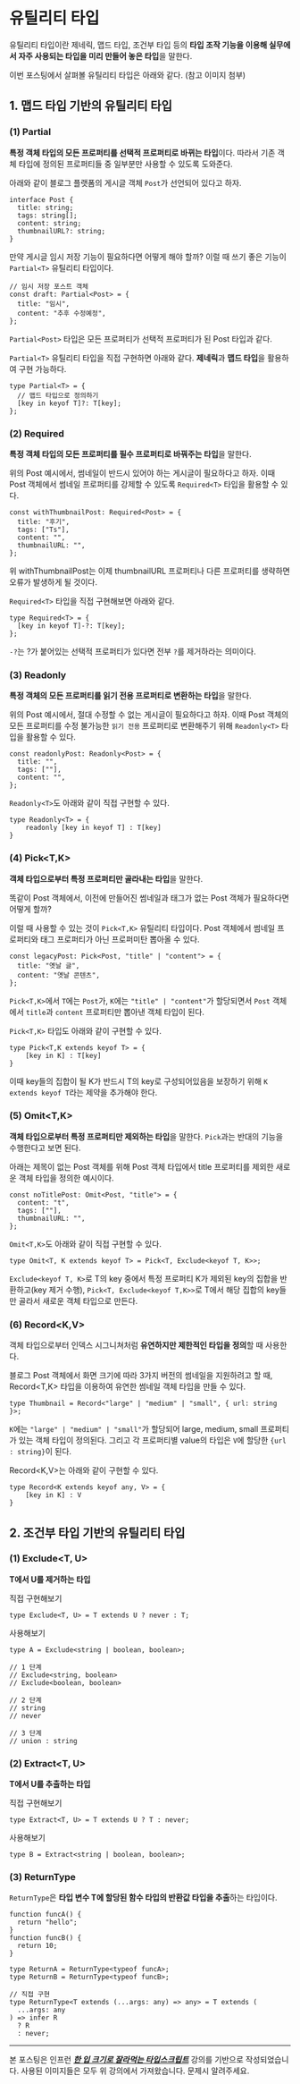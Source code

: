 # 유틸리티 타입

유틸리티 타입이란 제네릭, 맵드 타입, 조건부 타입 등의 **타입 조작 기능을 이용해 실무에서 자주 사용되는 타입을 미리 만들어 놓은 타입**을 말한다.

이번 포스팅에서 살펴볼 유틸리티 타입은 아래와 같다.
(참고 이미지 첨부)

## 1. 맵드 타입 기반의 유틸리티 타입

### (1) Partial<T>

**특정 객체 타입의 모든 프로퍼티를 선택적 프로퍼티로 바뀌는 타입**이다.
따라서 기존 객체 타입에 정의된 프로퍼티들 중 일부분만 사용할 수 있도록 도와준다.

아래와 같이 블로그 플랫폼의 게시글 객체 `Post`가 선언되어 있다고 하자.

```
interface Post {
  title: string;
  tags: string[];
  content: string;
  thumbnailURL?: string;
}
```

만약 게시글 임시 저장 기능이 필요하다면 어떻게 해야 할까?
이럴 때 쓰기 좋은 기능이 `Partial<T>` 유틸리티 타입이다.

```
// 임시 저장 포스트 객체
const draft: Partial<Post> = {
  title: "임시",
  content: "추후 수정예정",
};
```

`Partial<Post>` 타입은 모든 프로퍼티가 선택적 프로퍼티가 된 Post 타입과 같다.

`Partial<T>` 유틸리티 타입을 직접 구현하면 아래와 같다. **제네릭**과 **맵드 타입**을 활용하여 구현 가능하다.

```
type Partial<T> = {
  // 맵드 타입으로 정의하기
  [key in keyof T]?: T[key];
};

```

### (2) Required<T>

**특정 객체 타입의 모든 프로퍼티를 필수 프로퍼티로 바꿔주는 타입**을 말한다.

위의 Post 예시에서, 썸네일이 반드시 있어야 하는 게시글이 필요하다고 하자. 이때 Post 객체에서 썸네일 프로퍼티를 강제할 수 있도록 `Required<T>` 타입을 활용할 수 있다.

```
const withThumbnailPost: Required<Post> = {
  title: "후기",
  tags: ["Ts"],
  content: "",
  thumbnailURL: "",
};
```

위 withThumbnailPost는 이제 thumbnailURL 프로퍼티나 다른 프로퍼티를 생략하면 오류가 발생하게 될 것이다.

`Required<T>` 타입을 직접 구현해보면 아래와 같다.

```
type Required<T> = {
  [key in keyof T]-?: T[key];
};

```

`-?`는 ?가 붙어있는 선택적 프로퍼티가 있다면 전부 `?`를 제거하라는 의미이다.

### (3) Readonly<T>

**특정 객체의 모든 프로퍼티를 읽기 전용 프로퍼티로 변환하는 타입**을 말한다.

위의 Post 예시에서, 절대 수정할 수 없는 게시글이 필요하다고 하자. 이때 Post 객체의 모든 프로퍼티를 수정 불가능한 `읽기 전용` 프로퍼티로 변환해주기 위해 `Readonly<T>` 타입을 활용할 수 있다.

```
const readonlyPost: Readonly<Post> = {
  title: "",
  tags: [""],
  content: "",
};
```

`Readonly<T>`도 아래와 같이 직접 구현할 수 있다.

```
type Readonly<T> = {
    readonly [key in keyof T] : T[key]
}
```

### (4) Pick<T,K>

**객체 타입으로부터 특정 프로퍼티만 골라내는 타입**을 말한다.

똑같이 Post 객체에서, 이전에 만들어진 썸네일과 태그가 없는 Post 객체가 필요하다면 어떻게 할까?

이럴 때 사용할 수 있는 것이 `Pick<T,K>` 유틸리티 타입이다. Post 객체에서 썸네일 프로퍼티와 태그 프로퍼티가 아닌 프로퍼미탄 뽑아올 수 있다.

```
const legacyPost: Pick<Post, "title" | "content"> = {
  title: "옛날 글",
  content: "옛날 콘텐츠",
};
```

`Pick<T,K>`에서 `T`에는 `Post`가, `K`에는 `"title" | "content"`가 할당되면서 `Post` 객체에서 `title`과 `content` 프로퍼티만 뽑아낸 객체 타입이 된다.

`Pick<T,K>` 타입도 아래와 같이 구현할 수 있다.

```
type Pick<T,K extends keyof T> = {
    [key in K] : T[key]
}
```

이때 key들의 집합이 될 K가 반드시 T의 key로 구성되어있음을 보장하기 위해 `K extends keyof T`라는 제약을 추가해야 한다.

### (5) Omit<T,K>

**객체 타입으로부터 특정 프로퍼티만 제외하는 타입**을 말한다.
`Pick`과는 반대의 기능을 수행한다고 보면 된다.

아래는 제목이 없는 Post 객체를 위해 Post 객체 타입에서 title 프로퍼티를 제외한 새로운 객체 타입을 정의한 예시이다.

```
const noTitlePost: Omit<Post, "title"> = {
  content: "t",
  tags: [""],
  thumbnailURL: "",
};
```

`Omit<T,K>`도 아래와 같이 직접 구현할 수 있다.

```
type Omit<T, K extends keyof T> = Pick<T, Exclude<keyof T, K>>;
```

`Exclude<keyof T, K>`로 T의 key 중에서 특정 프로퍼티 K가 제외된 key의 집합을 반환하고(key 제거 수행),
`Pick<T, Exclude<keyof T,K>>`로 T에서 해당 집합의 key들만 골라서 새로운 객체 타입으로 만든다.

### (6) Record<K,V>

객체 타입으로부터 인덱스 시그니쳐처럼 **유연하지만 제한적인 타입을 정의**할 때 사용한다.

블로그 Post 객체에서 화면 크기에 따라 3가지 버전의 썸네일을 지원하려고 할 때, Record<T,K> 타입을 이용하여 유연한 썸네일 객체 타입을 만들 수 있다.

```
type Thumbnail = Record<"large" | "medium" | "small", { url: string }>;

```

`K`에는 `"large" | "medium" | "small"`가 할당되어 large, medium, small 프로퍼티가 있는 객체 타입이 정의된다. 그리고 각 프로퍼티별 value의 타입은 `V`에 할당한 `{url : string}`이 된다.

Record<K,V>는 아래와 같이 구현할 수 있다.

```
type Record<K extends keyof any, V> = {
    [key in K] : V
}
```

## 2. 조건부 타입 기반의 유틸리티 타입

### (1) Exclude<T, U>

**T에서 U를 제거하는 타입**

직접 구현해보기

```
type Exclude<T, U> = T extends U ? never : T;
```

사용해보기

```
type A = Exclude<string | boolean, boolean>;

// 1 단계
// Exclude<string, boolean>
// Exclude<boolean, boolean>

// 2 단계
// string
// never

// 3 단계
// union : string
```

### (2) Extract<T, U>

**T에서 U를 추출하는 타입**

직접 구현해보기

```
type Extract<T, U> = T extends U ? T : never;
```

사용해보기

```
type B = Extract<string | boolean, boolean>;
```

### (3) ReturnType<T>

`ReturnType`은 **타입 변수 T에 할당된 함수 타입의 반환값 타입을 추출**하는 타입이다.

```
function funcA() {
  return "hello";
}
function funcB() {
  return 10;
}

type ReturnA = ReturnType<typeof funcA>;
type ReturnB = ReturnType<typeof funcB>;

// 직접 구현
type ReturnType<T extends (...args: any) => any> = T extends (
  ...args: any
) => infer R
  ? R
  : never;
```

---

본 포스팅은 인프런 **_[한 입 크기로 잘라먹는 타입스크립트](https://www.inflearn.com/course/%ED%95%9C%EC%9E%85-%ED%81%AC%EA%B8%B0-%ED%83%80%EC%9E%85%EC%8A%A4%ED%81%AC%EB%A6%BD%ED%8A%B8)_** 강의를 기반으로 작성되었습니다. 사용된 이미지들은 모두 위 강의에서 가져왔습니다. 문제시 알려주세요.

